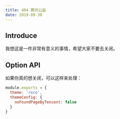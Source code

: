 ```yaml
---
title: 404 腾讯公益
date: 2019-09-30
---
```


## Introduce

我想这是一件非常有意义的事情，希望大家不要去关闭。

## Option API

如果你真的想关闭，可以这样来处理：

```js
module.exports = {
  theme: 'reco',
  themeConfig: {
    noFoundPageByTencent: false
  }  
}
```
